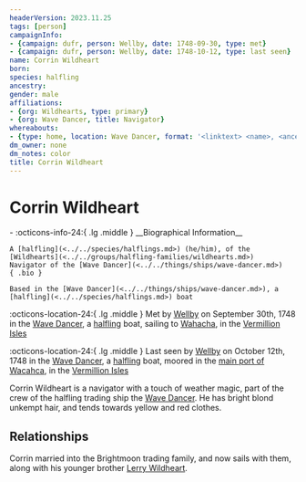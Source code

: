 ```yaml
---
headerVersion: 2023.11.25
tags: [person]
campaignInfo:
- {campaign: dufr, person: Wellby, date: 1748-09-30, type: met}
- {campaign: dufr, person: Wellby, date: 1748-10-12, type: last seen}
name: Corrin Wildheart
born:
species: halfling
ancestry:
gender: male
affiliations:
- {org: Wildhearts, type: primary}
- {org: Wave Dancer, title: Navigator}
whereabouts:
- {type: home, location: Wave Dancer, format: '<linktext> <name>, <ancestry:a> <maintype>'}
dm_owner: none
dm_notes: color
title: Corrin Wildheart
---
```

# Corrin Wildheart
<div class="grid cards ext-narrow-margin ext-one-column" markdown>
- :octicons-info-24:{ .lg .middle } __Biographical Information__

    A [halfling](<../../species/halflings.md>) (he/him), of the [Wildhearts](<../../groups/halfling-families/wildhearts.md>)  
    Navigator of the [Wave Dancer](<../../things/ships/wave-dancer.md>)  
    { .bio }

    Based in the [Wave Dancer](<../../things/ships/wave-dancer.md>), a [halfling](<../../species/halflings.md>) boat
</div>



:octicons-location-24:{ .lg .middle } Met by [Wellby](<../pcs/dunmar-fellowship/wellby.md>) on September 30th, 1748 in the [Wave Dancer](<../../things/ships/wave-dancer.md>), a [halfling](<../../species/halflings.md>) boat, sailing to [Wahacha](<../../gazetteer/eastern-green-sea/wahacha.md>), in the [Vermillion Isles](<../../gazetteer/eastern-green-sea/vermillion-isles.md>)  



:octicons-location-24:{ .lg .middle } Last seen by [Wellby](<../pcs/dunmar-fellowship/wellby.md>) on October 12th, 1748 in the [Wave Dancer](<../../things/ships/wave-dancer.md>), a [halfling](<../../species/halflings.md>) boat, moored in the [main port of Wacahca](<../../gazetteer/eastern-green-sea/wahacha.md>), in the [Vermillion Isles](<../../gazetteer/eastern-green-sea/vermillion-isles.md>)  


Corrin Wildheart is a navigator with a touch of weather magic, part of the crew of the halfling trading ship the [Wave Dancer](<../../things/ships/wave-dancer.md>). He has bright blond unkempt hair, and tends towards yellow and red clothes.
## Relationships
Corrin married into the Brightmoon trading family, and now sails with them, along with his younger brother [Lerry Wildheart](<./lerry-wildheart.md>).
